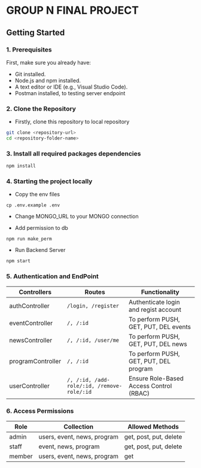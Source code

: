 # GROUP N FINAL PROJECT 

## Getting Started

### 1. Prerequisites

First, make sure you already have:

- Git installed.
- Node.js and npm installed.
- A text editor or IDE (e.g., Visual Studio Code).
- Postman installed, to testing server endpoint

### 2. Clone the Repository

- Firstly, clone this repository to local repository
```bash
git clone <repository-url>
cd <repository-folder-name>
```

### 3. Install all required packages dependencies

```bash
npm install
```

### 4. Starting the project locally

- Copy the env files
```
cp .env.example .env
```

- Change MONGO_URL to your MONGO connection

- Add permission to db
```
npm run make_perm
```

- Run Backend Server

```bash
npm start
```

### 5. Authentication and EndPoint 
| Controllers         | Routes                                      | Functionality                               |
|---------------------|-------------------------------------------- |---------------------------------------------|
| authController      | `/login, /register`                         | Authenticate login and regist account             |
| eventController     | `/, /:id`                                   | To perform PUSH, GET, PUT, DEL events       |
| newsController      | `/, /:id, /user/me`                         | To perform PUSH, GET, PUT, DEL news         |
| programController   | `/, /:id`                                   | To perform PUSH, GET, PUT, DEL program      |
| userController      | `/, /:id, /add-role/:id, /remove-role/:id`  | Ensure Role-Based Access Control (RBAC)     |

### 6. Access Permissions 
| Role   | Collection                   | Allowed Methods              |
|--------|------------------------------|------------------------------|
| admin  | users, event, news, program  | get, post, put, delete       |
| staff  | event, news, program         | get, post, put, delete       |
| member | users, event, news, program  | get                          |

